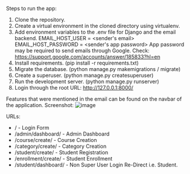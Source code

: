 Steps to run the app:

1. Clone the repository.
2. Create a virtual environment in the cloned directory using virtualenv.
3. Add environment variables to the .env file for Django and the email backend.
  EMAIL_HOST_USER = <sender's email>
  EMAIL_HOST_PASSWORD = <sender's app password>
  App password may be required to send emails through Google.
  Check: https://support.google.com/accounts/answer/185833?hl=en
4. Install requirements. (pip install -r requirements.txt)
5. Migrate the database. (python manage.py makemigrations / migrate)
6. Create a superuser. (python manage.py createsuperuser)
7. Run the development server. (python manage.py runserver)
8. Login through the root URL: http://127.0.0.1:8000/

Features that were mentioned in the email can be found on the navbar of the application.
Screenshot:
![image](https://github.com/user-attachments/assets/3c967597-b393-49b4-a762-919b7aa2cc92)

URLs:
- / -  Login Form
- /admin/dashboard/ - Admin Dashboard
- /course/create/ - Course Creation
- /category/create/ - Category Creation
- /student/create/ - Student Registration
- /enrollment/create/ - Student Enrollment
- /student/dashboard/ - Non Super User Login Re-Direct i.e. Student.



 
  
